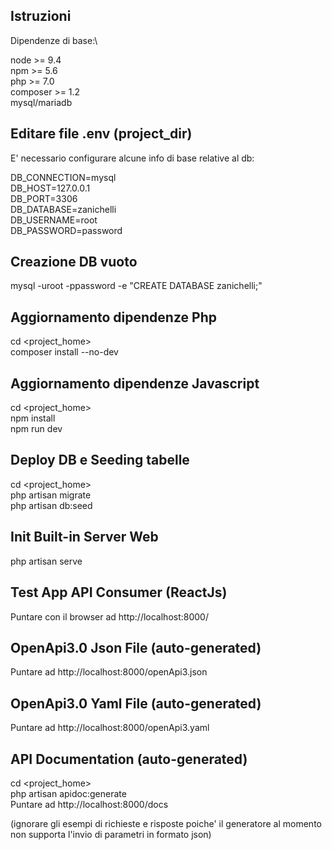 ## Istruzioni

Dipendenze di base:\

node >= 9.4\
npm >= 5.6\
php >= 7.0\
composer >= 1.2\
mysql/mariadb


## Editare file .env (project_dir)
E' necessario configurare alcune info di base relative al db:

DB_CONNECTION=mysql\
DB_HOST=127.0.0.1\
DB_PORT=3306\
DB_DATABASE=zanichelli\
DB_USERNAME=root\
DB_PASSWORD=password

## Creazione DB vuoto
mysql -uroot -ppassword -e "CREATE DATABASE zanichelli;"

## Aggiornamento dipendenze Php
cd <project_home>\
composer install --no-dev


## Aggiornamento dipendenze Javascript
cd <project_home>\
npm install\
npm run dev


## Deploy DB e Seeding tabelle
cd <project_home>\
php artisan migrate\
php artisan db:seed


## Init Built-in Server Web
php artisan serve

## Test App API Consumer (ReactJs) 
Puntare con il browser ad http://localhost:8000/

## OpenApi3.0 Json File (auto-generated) 
Puntare ad http://localhost:8000/openApi3.json
## OpenApi3.0 Yaml File (auto-generated) 
Puntare ad http://localhost:8000/openApi3.yaml

## API Documentation (auto-generated)
cd <project_home>\
php artisan apidoc:generate\
Puntare ad http://localhost:8000/docs

(ignorare gli esempi di richieste e risposte poiche' il generatore al momento non supporta l'invio di parametri in formato json)